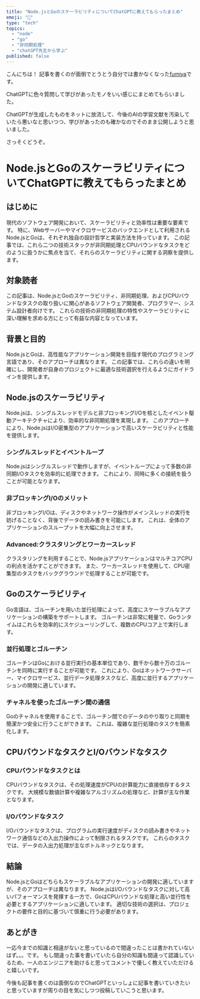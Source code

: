 ```yaml
---
title: "Node.jsとGoのスケーラビリティについてChatGPTに教えてもらったまとめ"
emoji: "🤖"
type: "tech"
topics:
  - "node"
  - "go"
  - "非同期処理"
  - "chatGPT先生から学ぶ"
published: false
---
```



こんにちは！
記事を書くのが面倒でとうとう自分では書かなくなった[fumiya](https://twitter.com/fumiya_itsc)です。

ChatGPTに色々質問して学びがあったモノをいい感じにまとめてもらいました。

ChatGPTが生成したものをネットに放流して、今後のAIの学習文献を汚染していたら悪いなと思いつつ、学びがあったのも確かなのでそのまま公開しようと思いました。

さっそくどうぞ。

# Node.jsとGoのスケーラビリティについてChatGPTに教えてもらったまとめ

## はじめに
現代のソフトウェア開発において、スケーラビリティと効率性は重要な要素です。
特に、Webサーバーやマイクロサービスのバックエンドとして利用されるNode.jsとGoは、それぞれ独自の設計哲学と実装方法を持っています。
この記事では、これら二つの技術スタックが非同期処理とCPUバウンドなタスクをどのように扱うかに焦点を当て、それらのスケーラビリティに関する洞察を提供します。

## 対象読者
この記事は、Node.jsとGoのスケーラビリティ、非同期処理、およびCPUバウンドなタスクの取り扱いに関心があるソフトウェア開発者、プログラマー、システム設計者向けです。
これらの技術の非同期処理の特性やスケーラビリティに深い理解を求める方にとって有益な内容となっています。

## 背景と目的
Node.jsとGoは、高性能なアプリケーション開発を目指す現代のプログラミング言語であり、そのアプローチは異なります。
この記事では、これらの違いを明確にし、開発者が自身のプロジェクトに最適な技術選択を行えるようにガイドラインを提供します。

## Node.jsのスケーラビリティ
Node.jsは、シングルスレッドモデルと非ブロッキングI/Oを核としたイベント駆動アーキテクチャにより、効率的な非同期処理を実現します。
このアプローチにより、Node.jsはI/O密集型のアプリケーションで高いスケーラビリティと性能を提供します。

### シングルスレッドとイベントループ
Node.jsはシングルスレッドで動作しますが、イベントループによって多数の非同期I/Oタスクを効率的に処理できます。
これにより、同時に多くの接続を扱うことが可能となります。

### 非ブロッキングI/Oのメリット
非ブロッキングI/Oは、ディスクやネットワーク操作がメインスレッドの実行を妨げることなく、背後でデータの読み書きを可能にします。
これは、全体のアプリケーションのスループットを大幅に向上させます。

### Advanced:クラスタリングとワーカースレッド
クラスタリングを利用することで、Node.jsアプリケーションはマルチコアCPUの利点を活かすことができます。
また、ワーカースレッドを使用して、CPU密集型のタスクをバックグラウンドで処理することが可能です。

## Goのスケーラビリティ
Go言語は、ゴルーチンを用いた並行処理によって、高度にスケーラブルなアプリケーションの構築をサポートします。
ゴルーチンは非常に軽量で、Goランタイムはこれらを効率的にスケジューリングして、複数のCPUコア上で実行します。

### 並行処理とゴルーチン
ゴルーチンはGoにおける並行実行の基本単位であり、数千から数十万のゴルーチンを同時に実行することが可能です。
これにより、Goはネットワークサーバー、マイクロサービス、並行データ処理タスクなど、高度に並行するアプリケーションの開発に適しています。

### チャネルを使ったゴルーチン間の通信
Goのチャネルを使用することで、ゴルーチン間でのデータのやり取りと同期を簡潔かつ安全に行うことができます。
これは、複雑な並行処理のタスクを簡素化します。

## CPUバウンドなタスクとI/Oバウンドなタスク
### CPUバウンドなタスクとは
CPUバウンドなタスクは、その処理速度がCPUの計算能力に直接依存するタスクです。
大規模な数値計算や複雑なアルゴリズムの処理など、計算が主な作業となります。

### I/Oバウンドなタスク
I/Oバウンドなタスクは、プログラムの実行速度がディスクの読み書きやネットワーク通信などの入出力操作によって制限されるタスクです。
これらのタスクでは、データの入出力処理が主なボトルネックとなります。

## 結論
Node.jsとGoはどちらもスケーラブルなアプリケーションの開発に適していますが、そのアプローチは異なります。
Node.jsはI/Oバウンドなタスクに対して高いパフォーマンスを発揮する一方で、GoはCPUバウンドな処理と高い並行性を必要とするアプリケーションに適しています。
適切な技術の選択は、プロジェクトの要件と目的に基づいて慎重に行う必要があります。

## あとがき
一応今までの知識と相違がないと思っているので間違ったことは書かれていないはず。。。です。
もし間違った事を書いていたら自分の知識も間違って認識しているため、一人のエンジニアを助けると思ってコメントで優しく教えていただけると嬉しいです。

今後も記事を書くのは面倒なのでChatGPTといっしょに記事を書いていきたいと思っていますが周りの目を気にしつつ投稿していこうと思います。